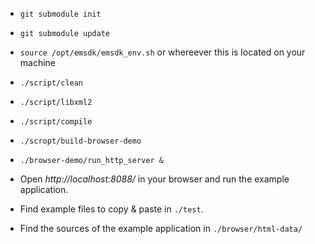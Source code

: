 
* `git submodule init`

* `git submodule update`

* `source /opt/emsdk/emsdk_env.sh` or whereever this is located on your machine

* `./script/clean`

* `./script/libxml2`

* `./script/compile`

* `./scropt/build-browser-demo`

* `./browser-demo/run_http_server &`

* Open *http://localhost:8088/* in your browser and run the example application.

* Find example files to copy & paste in `./test`.

* Find the sources of the example application in `./browser/html-data/`
